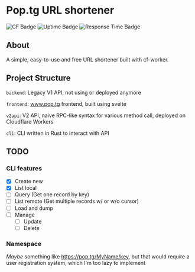 # Pop.tg URL shortener

![CF Badge](https://img.shields.io/static/v1?label=Powered%20By&message=Workers&color=E77A1E&style=for-the-badge)
![Uptime Badge](https://img.shields.io/endpoint?url=https://raw.githubusercontent.com/George-Miao/Upptime/master/api/pop-tg-api/uptime.json&style=for-the-badge)
![Response Time Badge](https://img.shields.io/endpoint?url=https://raw.githubusercontent.com/George-Miao/Upptime/master/api/pop-tg-api/response-time.json&style=for-the-badge)

## About <a name = "about"></a>

A simple, easy-to-use and free URL shortener built with cf-worker.

## Project Structure

`backend`: Legacy V1 API, not using or deployed anymore

`frontend`: www.pop.tg frontend, built using svelte

`v2api`: V2 API, naive RPC-like syntax for various method call, deployed on Cloudflare Workers

`cli`: CLI written in Rust to interact with API

## TODO

### CLI features

- [x] Create new
- [x] List local
- [ ] Query (Get one record by key)
- [ ] List remote (Get multiple records w/ or w/o cursor)
- [ ] Load and dump
- [ ] Manage
  - [ ] Update
  - [ ] Delete

### Namespace

_Maybe_ something like https://pop.tg/MyName/key, but that would require a user registration system, which I'm too lazy to implement
